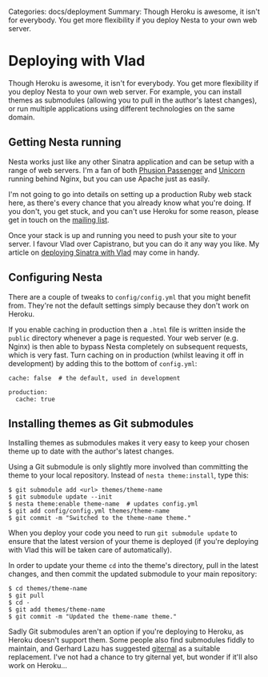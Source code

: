 Categories: docs/deployment
Summary: Though Heroku is awesome, it isn't for everybody. You get more flexibility if you deploy Nesta to your own web server.

# Deploying with Vlad

Though Heroku is awesome, it isn't for everybody. You get more
flexibility if you deploy Nesta to your own web server. For example, you
can install themes as submodules (allowing you to pull in the author's
latest changes), or run multiple applications using different
technologies on the same domain.

## Getting Nesta running

Nesta works just like any other Sinatra application and can be setup
with a range of web servers. I'm a fan of both [Phusion
Passenger][passenger] and [Unicorn][unicorn] running behind Nginx, but
you can use Apache just as easily.

[passenger]: http://www.modrails.com/install.html
[unicorn]: http://unicorn.bogomips.org/

I'm not going to go into details on setting up a production Ruby web
stack here, as there's every chance that you already know what you're
doing. If you don't, you get stuck, and you can't use Heroku for some
reason, please get in touch on the [mailing list][list].

[list]: mailto:nesta@librelist.com

Once your stack is up and running you need to push your site to your
server. I favour Vlad over Capistrano, but you can do it any way you
like. My article on [deploying Sinatra with Vlad][vlad] may come in
handy.

[vlad]: http://effectif.com/articles/deploying-sinatra-with-vlad

## Configuring Nesta

There are a couple of tweaks to `config/config.yml` that you might
benefit from. They're not the default settings simply because they don't
work on Heroku.

If you enable caching in production then a `.html` file is written
inside the `public` directory whenever a page is requested. Your web
server (e.g. Nginx) is then able to bypass Nesta completely on
subsequent requests, which is very fast. Turn caching on in production
(whilst leaving it off in development) by adding this to the bottom of
`config.yml`:

    cache: false  # the default, used in development
    
    production:
      cache: true

## Installing themes as Git submodules

Installing themes as submodules makes it very easy to keep your chosen
theme up to date with the author's latest changes.

Using a Git submodule is only slightly more involved than committing the
theme to your local repository. Instead of `nesta theme:install`, type
this:
  
    $ git submodule add <url> themes/theme-name
    $ git submodule update --init
    $ nesta theme:enable theme-name  # updates config.yml
    $ git add config/config.yml themes/theme-name
    $ git commit -m "Switched to the theme-name theme."

When you deploy your code you need to run `git submodule update` to
ensure that the latest version of your theme is deployed (if you're
deploying with Vlad this will be taken care of automatically).

In order to update your theme `cd` into the theme's directory, pull in
the latest changes, and then commit the updated submodule to your main
repository:

    $ cd themes/theme-name
    $ git pull
    $ cd -
    $ git add themes/theme-name
    $ git commit -m "Updated the theme-name theme."

Sadly Git submodules aren't an option if you're deploying to Heroku, as
Heroku doesn't support them. Some people also find submodules fiddly to
maintain, and Gerhard Lazu has suggested [giternal][giternal] as a
suitable replacement. I've not had a chance to try giternal yet, but
wonder if it'll also work on Heroku...

[giternal]: http://www.rubyinside.com/giternal-easy-git-external-dependency-management-1322.html "Easy Git External Dependency Management with Giternal"
